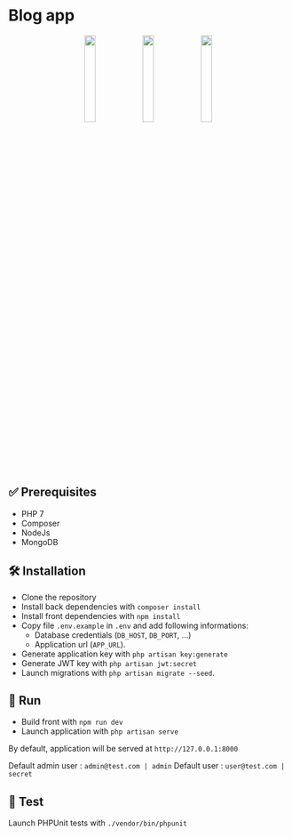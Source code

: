 # Blog app

<div align="center">
<img src="https://laravel.com/assets/img/components/logo-laravel.svg" width=20%>
<img src="https://www.fullstackpython.com/img/logos/vuejs-wide.png" width=20%>
<img src="https://1.cms.s81c.com/sites/default/files/styles/product_page_card_not_full_width/public/2018-08/Mongo_DB.png?itok=2OSlSFBd" width=20%>
</div>

## ✅ Prerequisites

-   PHP 7
-   Composer
-   NodeJs
-   MongoDB

## 🛠 Installation

-   Clone the repository
-   Install back dependencies with `composer install`
-   Install front dependencies with `npm install`
-   Copy file `.env.example` in `.env` and add following informations:
    -   Database credentials (`DB_HOST`, `DB_PORT`, ...)
    -   Application url (`APP_URL`).
-   Generate application key with `php artisan key:generate`
-   Generate JWT key with `php artisan jwt:secret`
-   Launch migrations with `php artisan migrate --seed`.

## 🚀 Run

-   Build front with `npm run dev`
-   Launch application with `php artisan serve`

By default, application will be served at `http://127.0.0.1:8000`

Default admin user : `admin@test.com | admin`
Default user : `user@test.com | secret`

## 🧪 Test

Launch PHPUnit tests with `./vendor/bin/phpunit`

